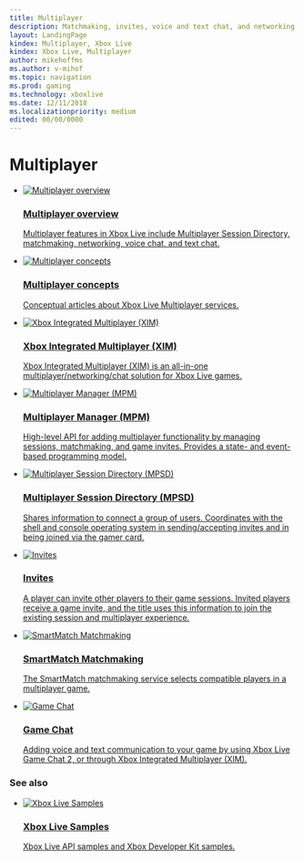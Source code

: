 ```yaml
---
title: Multiplayer
description: Matchmaking, invites, voice and text chat, and networking.
layout: LandingPage
kindex: Multiplayer, Xbox Live
kindex: Xbox Live, Multiplayer
author: mikehoffms
ms.author: v-mihof
ms.topic: navigation
ms.prod: gaming
ms.technology: xboxlive
ms.date: 12/11/2018
ms.localizationpriority: medium
edited: 00/00/0000
---
```


<h1>Multiplayer</h1>

<ul class="cardsF panelContent cols cols2">
    <li>
        <a href="live-multiplayer-intro.md">
            <div class="cardSize">
                <div class="cardPadding">
                    <div class="card">
                        <div class="cardImageOuter">
                            <div class="cardImage">
                                <img src="https://docs.microsoft.com/media/common/i_overview.svg" alt="Multiplayer overview"/>
                            </div>
                        </div>
                        <div class="cardText">
                            <h3>Multiplayer overview</h3>
                            <p>Multiplayer features in Xbox Live include Multiplayer Session Directory, matchmaking, networking, voice chat, and text chat.</p>
                        </div>
                    </div>
                </div>
            </div>
        </a>
    </li>
    <li>
        <a href="concepts/live-multiplayer-concepts-nav.md">
            <div class="cardSize">
                <div class="cardPadding">
                    <div class="card">
                        <div class="cardImageOuter">
                            <div class="cardImage">
                                <img src="https://docs.microsoft.com/media/common/i_reference.svg" alt="Multiplayer concepts"/>
                            </div>
                        </div>
                        <div class="cardText">
                            <h3>Multiplayer concepts</h3>
                            <p>Conceptual articles about Xbox Live Multiplayer services.</p>
                        </div>
                    </div>
                </div>
            </div>
        </a>
    </li>
    <li>
        <a href="xim/live-xim-nav.md">
            <div class="cardSize">
                <div class="cardPadding">
                    <div class="card">
                        <div class="cardImageOuter">
                            <div class="cardImage">
                                <img src="https://docs.microsoft.com/media/common/i_agent.svg" alt="Xbox Integrated Multiplayer (XIM)"/>
                            </div>
                        </div>
                        <div class="cardText">
                            <h3>Xbox Integrated Multiplayer (XIM)</h3>
                            <p>Xbox Integrated Multiplayer (XIM) is an all-in-one multiplayer/networking/chat solution for Xbox Live games.</p>
                        </div>
                    </div>
                </div>
            </div>
        </a>
    </li>
    <li>
        <a href="mpm/live-multiplayer-manager-nav.md">
            <div class="cardSize">
                <div class="cardPadding">
                    <div class="card">
                        <div class="cardImageOuter">
                            <div class="cardImage">
                                <img src="https://docs.microsoft.com/media/common/i_agent.svg" alt="Multiplayer Manager (MPM)"/>
                            </div>
                        </div>
                        <div class="cardText">
                            <h3>Multiplayer Manager (MPM)</h3>
                            <p>High-level API for adding multiplayer functionality by managing sessions, matchmaking, and game invites. Provides a state- and event-based programming model.</p>
                        </div>
                    </div>
                </div>
            </div>
        </a>
    </li>
    <li>
        <a href="mpsd/live-mpsd-nav.md">
            <div class="cardSize">
                <div class="cardPadding">
                    <div class="card">
                        <div class="cardImageOuter">
                            <div class="cardImage">
                                <img src="https://docs.microsoft.com/media/common/i_library.svg" alt="Multiplayer Session Directory (MPSD)"/>
                            </div>
                        </div>
                        <div class="cardText">
                            <h3>Multiplayer Session Directory (MPSD)</h3>
                            <p>Shares information to connect a group of users. Coordinates with the shell and console operating system in sending/accepting invites and in being joined via the gamer card.</p>
                        </div>
                    </div>
                </div>
            </div>
        </a>
    </li>
    <li>
        <a href="invites/live-invites-nav.md">
            <div class="cardSize">
                <div class="cardPadding">
                    <div class="card">
                        <div class="cardImageOuter">
                            <div class="cardImage">
                                <img src="https://docs.microsoft.com/media/common/i_mail.svg" alt="Invites"/>
                            </div>
                        </div>
                        <div class="cardText">
                            <h3>Invites</h3>
                            <p>A player can invite other players to their game sessions. Invited players receive a game invite, and the title uses this information to join the existing session and multiplayer experience.</p>
                        </div>
                    </div>
                </div>
            </div>
        </a>
    </li>
    <li>
        <a href="matchmaking/live-matchmaking-nav.md">
            <div class="cardSize">
                <div class="cardPadding">
                    <div class="card">
                        <div class="cardImageOuter">
                            <div class="cardImage">
                                <img src="https://docs.microsoft.com/media/common/i_pull-request.svg" alt="SmartMatch Matchmaking"/>
                            </div>
                        </div>
                        <div class="cardText">
                            <h3>SmartMatch Matchmaking</h3>
                            <p>The SmartMatch matchmaking service selects compatible players in a multiplayer game.</p>
                        </div>
                    </div>
                </div>
            </div>
        </a>
    </li>
    <li>
        <a href="chat/live-chat-nav.md">
            <div class="cardSize">
                <div class="cardPadding">
                    <div class="card">
                        <div class="cardImageOuter">
                            <div class="cardImage">
                                <img src="https://docs.microsoft.com/media/common/i_blog.svg" alt="Game Chat"/>
                            </div>
                        </div>
                        <div class="cardText">
                            <h3>Game Chat</h3>
                            <p>Adding voice and text communication to your game by using Xbox Live Game Chat 2, or through Xbox Integrated Multiplayer (XIM).</p>
                        </div>
                    </div>
                </div>
            </div>
        </a>
    </li>
</ul>


### See also

<ul class="cardsF panelContent cols cols2">
    <li>
        <a href="../../samples.md">
            <div class="cardSize">
                <div class="cardPadding">
                    <div class="card">
                        <div class="cardImageOuter">
                            <div class="cardImage">
                                <img src="https://docs.microsoft.com/media/common/i_download-generic.svg" alt="Xbox Live Samples"/>
                            </div>
                        </div>
                        <div class="cardText">
                            <h3>Xbox Live Samples</h3>
                            <p>Xbox Live API samples and Xbox Developer Kit samples.</p>
                        </div>
                    </div>
                </div>
            </div>
        </a>
    </li>
</ul>
